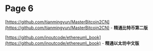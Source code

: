 # Page 6

[https://github.com/tianmingyun/MasterBitcoin2CN](https://github.com/tianmingyun/MasterBitcoin2CN) - **精通比特币第二版**

[https://github.com/inoutcode/ethereum\_book](https://github.com/inoutcode/ethereum\_book) - **精通以太坊中文版**
